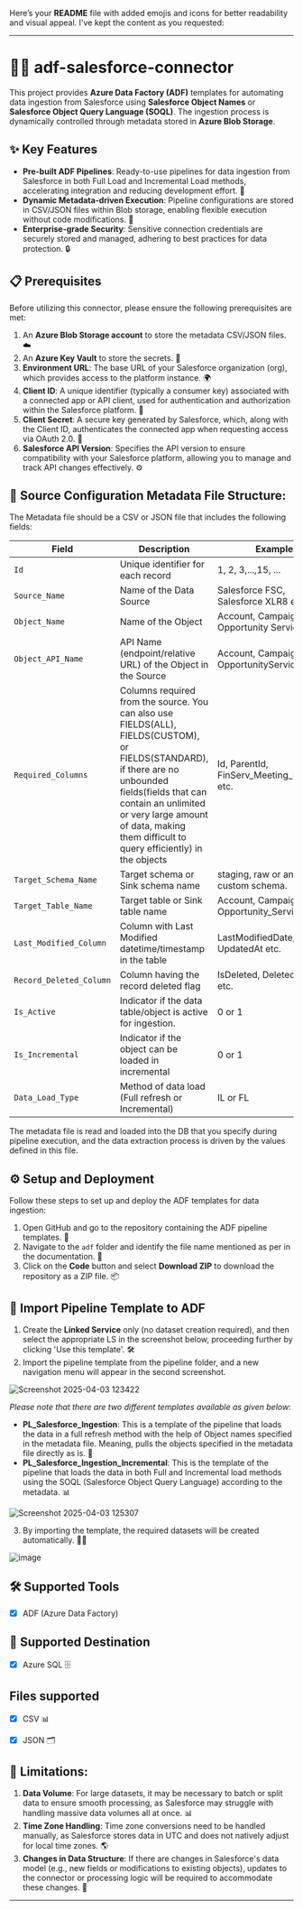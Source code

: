 Here’s your **README** file with added emojis and icons for better readability and visual appeal. I've kept the content as you requested:
 
---
 
# 🧑‍💻 **adf-salesforce-connector**
 
This project provides **Azure Data Factory (ADF)** templates for automating data ingestion from Salesforce using **Salesforce Object Names** or **Salesforce Object Query Language (SOQL)**. The ingestion process is dynamically controlled through metadata stored in **Azure Blob Storage**.
 
## ✨ **Key Features**
 
* **Pre-built ADF Pipelines**: Ready-to-use pipelines for data ingestion from Salesforce in both Full Load and Incremental Load methods, accelerating integration and reducing development effort. 🚀
* **Dynamic Metadata-driven Execution**: Pipeline configurations are stored in CSV/JSON files within Blob storage, enabling flexible execution without code modifications. 🔄
* **Enterprise-grade Security**: Sensitive connection credentials are securely stored and managed, adhering to best practices for data protection. 🔒
 
## 📋 **Prerequisites**
 
Before utilizing this connector, please ensure the following prerequisites are met:
 
1. An **Azure Blob Storage account** to store the metadata CSV/JSON files. ☁️
2. An **Azure Key Vault** to store the secrets. 🔑
3. **Environment URL**: The base URL of your Salesforce organization (org), which provides access to the platform instance. 🌍
4. **Client ID**: A unique identifier (typically a consumer key) associated with a connected app or API client, used for authentication and authorization within the Salesforce platform. 🔐
5. **Client Secret**: A secure key generated by Salesforce, which, along with the Client ID, authenticates the connected app when requesting access via OAuth 2.0. 🔑
6. **Salesforce API Version**: Specifies the API version to ensure compatibility with your Salesforce platform, allowing you to manage and track API changes effectively. ⚙️
 
## 📂 **Source Configuration Metadata File Structure**:
 
The Metadata file should be a CSV or JSON file that includes the following fields:
 
| Field                   | Description                                                                                                                                                                                                                                                         | Example                                         |
| ----------------------- | ------------------------------------------------------------------------------------------------------------------------------------------------------------------------------------------------------------------------------------------------------------------- | ----------------------------------------------- |
| `Id`                    | Unique identifier for each record                                                                                                                                                                                                                                   | 1, 2, 3,...,15, ...                             |
| `Source_Name`           | Name of the Data Source                                                                                                                                                                                                                                             | Salesforce FSC, Salesforce XLR8 etc.            |
| `Object_Name`           | Name of the Object                                                                                                                                                                                                                                                  | Account, Campaign, Opportunity Service etc.     |
| `Object_API_Name`       | API Name (endpoint/relative URL) of the Object in the Source                                                                                                                                                                                                        | Account, Campaign, OpportunityService etc.      |
| `Required_Columns`      | Columns required from the source. You can also use FIELDS(ALL), FIELDS(CUSTOM), or FIELDS(STANDARD), if there are no unbounded fields(fields that can contain an unlimited or very large amount of data, making them difficult to query efficiently) in the objects | Id, ParentId, FinServ\_Meeting\_Notes\_\_c etc. |
| `Target_Schema_Name`    | Target schema or Sink schema name                                                                                                                                                                                                                                   | staging, raw or any custom schema.              |
| `Target_Table_Name`     | Target table or Sink table name                                                                                                                                                                                                                                     | Account, Campaign, Opportunity\_Service etc.    |
| `Last_Modified_Column`  | Column with Last Modified datetime/timestamp in the table                                                                                                                                                                                                           | LastModifiedDate, UpdatedAt etc.                |
| `Record_Deleted_Column` | Column having the record deleted flag                                                                                                                                                                                                                               | IsDeleted, DeletedDate etc.                     |
| `Is_Active`             | Indicator if the data table/object is active for ingestion.                                                                                                                                                                                                         | 0 or 1                                          |
| `Is_Incremental`        | Indicator if the object can be loaded in incremental                                                                                                                                                                                                                | 0 or 1                                          |
| `Data_Load_Type`        | Method of data load (Full refresh or Incremental)                                                                                                                                                                                                                   | IL or FL                                        |
 
The metadata file is read and loaded into the DB that you specify during pipeline execution, and the data extraction process is driven by the values defined in this file.
 
## ⚙️ **Setup and Deployment**
 
Follow these steps to set up and deploy the ADF templates for data ingestion:
 
1. Open GitHub and go to the repository containing the ADF pipeline templates. 📂
2. Navigate to the `adf` folder and identify the file name mentioned as per in the documentation. 📄
3. Click on the **Code** button and select **Download ZIP** to download the repository as a ZIP file. 📦
 
## 🔁 **Import Pipeline Template to ADF**
 
1. Create the **Linked Service** only (no dataset creation required), and then select the appropriate LS in the screenshot below, proceeding further by clicking 'Use this template'. 🛠️
2. Import the pipeline template from the pipeline folder, and a new navigation menu will appear in the second screenshot.
 
![Screenshot 2025-04-03 123422](https://github.com/user-attachments/assets/2423656d-3774-4459-b81f-30a79e87e5f1)
 
*Please note that there are two different templates available as given below*:
 
* **PL\_Salesforce\_Ingestion**: This is a template of the pipeline that loads the data in a full refresh method with the help of Object names specified in the metadata file. Meaning, pulls the objects specified in the metadata file directly as is. 🔄
* **PL\_Salesforce\_Ingestion\_Incremental**: This is the template of the pipeline that loads the data in both Full and Incremental load methods using the SOQL (Salesforce Object Query Language) according to the metadata. 📊
 
![Screenshot 2025-04-03 125307](https://github.com/user-attachments/assets/93016da0-e86f-48fc-bdcb-8c1fe616143f)
 
3. By importing the template, the required datasets will be created automatically. 🧑‍💻
 
![image](https://github.com/user-attachments/assets/f29a97cf-6502-4eea-a635-2fc33e8bb98f)
 
## 🛠️ **Supported Tools**
 
* [x] ADF (Azure Data Factory)
 
## 🏁 **Supported Destination**
 
* [x] Azure SQL 🗄️
 
## Files supported
 
* [x] CSV 📊
* [x] JSON 🗂️
 
 
 
## 🚧 **Limitations**:
 
1. **Data Volume**: For large datasets, it may be necessary to batch or split data to ensure smooth processing, as Salesforce may struggle with handling massive data volumes all at once. 📊
2. **Time Zone Handling**: Time zone conversions need to be handled manually, as Salesforce stores data in UTC and does not natively adjust for local time zones. 🌎
3. **Changes in Data Structure**: If there are changes in Salesforce's data model (e.g., new fields or modifications to existing objects), updates to the connector or processing logic will be required to accommodate these changes. 🔧
 
---
